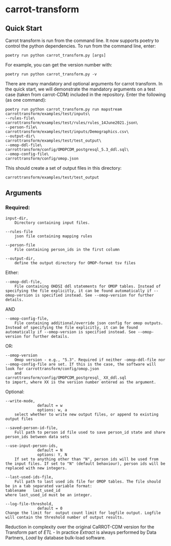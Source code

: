 # carrot-transform

## Quick Start

Carrot transform is run from the command line. It now supports poetry to control the python dependencies. To run from the command line, enter:

```
poetry run python carrot_transform.py [args]
```

For example, you can get the version number with:
```
poetry run python carrot_transform.py -v
```

There are many mandatory and optional arguments for carrot transform. In the quick start, we will demonstrate the mandatory arguments on a test case (taken from carrot-CDM) included in the repository. 
Enter the following (as one command):

``` 
poetry run python carrot_transform.py run mapstream carrottransform/examples/test/inputs\
--rules-file\
carrottransform/examples/test/rules/rules_14June2021.json\
--person-file\
carrottransform/examples/test/inputs/Demographics.csv\
--output-dir\
carrottransform/examples/test/test_output\
--omop-ddl-file\
carrottransform/config/OMOPCDM_postgresql_5.3_ddl.sql\
--omop-config-file\
carrottransform/config/omop.json
```

This should create a set of output files in this directory:
```
carrottransform/examples/test/test_output
```



## Arguments
### Required:

```
input-dir,  
	Directory containing input files.	      

--rules-file  
	json file containing mapping rules

--person-file  
	File containing person_ids in the first column  

--output-dir,  
	define the output directory for OMOP-format tsv files  
```


Either:
```
--omop-ddl-file,  
	File containing OHDSI ddl statements for OMOP tables. Instead of specifying the file explicitly, it can be found automatically if --omop-version is specified instead. See --omop-version for further details.
```

AND
```
--omop-config-file,  
    File containing additional/override json config for omop outputs. Instead of specifying the file explicitly, it can be found automatically if --omop-version is specified instead. See --omop-version for further details.
```

OR:
```
--omop-version
	Omop version - e.g., "5.3". Required if neither -omop-ddl-file nor --omop-config-file are set. If this is the case, the software will look for carrottransform/config/omop.json 
	and 
carrottransform/config/OMOPCDM_postgresql_ XX_ddl.sql
to import, where XX is the version number entered as the argument.
```

Optional:
```
--write-mode,  
              default = w  
              options: w, a  
	select whether to write new output files, or append to existing output files  
	  
--saved-person-id-file,  
	Full path to person id file used to save person_id state and share person_ids between data sets
	  
--use-input-person-ids,    
              default = N
              options: Y, N   
	If set to anything other than "N", person ids will be used from the input files. If set to "N" (default behaviour), person ids will be replaced with new integers.
	  
--last-used-ids-file,  
	Full path to last used ids file for OMOP tables. The file should be in a tab separated variable format: 
tablename	last_used_id 
where last_used_id must be an integer.
	  
--log-file-threshold,    
              default = 0
Change the limit for  output count limit for logfile output. Logfile will contain the threshold number of output results.  
```

Reduction in complexity over the original CaRROT-CDM version for the Transform part of *ETL* - In practice *Extract* is always 
performed by Data Partners, *Load* by database bulk-load software.

